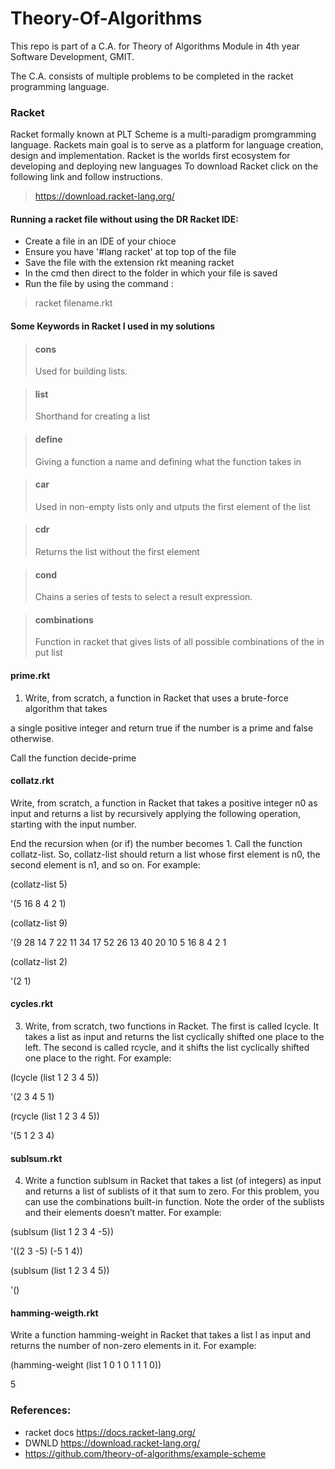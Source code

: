 # Theory-Of-Algorithms

This repo is part of a C.A. for Theory of Algorithms Module in 4th year Software Development, GMIT.

The C.A. consists of multiple problems to be completed in the racket programming language.

### Racket
Racket formally known at PLT Scheme is a multi-paradigm promgramming language.
Rackets main goal is to serve as a platform for language creation, design and implementation.
Racket is the worlds first ecosystem for developing and deploying new languages
To download Racket click on the following link and follow instructions.
> https://download.racket-lang.org/

#### Running a racket file without using the DR Racket IDE:
* Create a file in an IDE of your chioce
* Ensure you have '#lang racket' at top top of the file
* Save the file with the extension rkt meaning racket
* In the cmd then direct to the folder in which your file is saved
* Run the file by using the command :
> racket filename.rkt

#### Some Keywords in Racket I used in my solutions
> #### cons
> Used for building lists.

> #### list
> Shorthand for creating a list

> #### define
> Giving a function a name and defining what the function takes in 

> #### car
> Used in non-empty lists only and utputs the first element of the list

> #### cdr
> Returns the list without the first element

> #### cond
> Chains a series of tests to select a result expression.

> #### combinations
> Function in racket that gives lists of all possible combinations of the in put list

#### prime.rkt
1. Write, from scratch, a function in Racket that uses a brute-force algorithm that takes

a single positive integer and return true if the number is a prime and false otherwise.

Call the function decide-prime

#### collatz.rkt
Write, from scratch, a function in Racket that takes a positive integer n0 
as input and returns a list by recursively applying the following operation, 
starting with the input number.

End the recursion when (or if) the number becomes 1. Call the function collatz-list.
So, collatz-list should return a list whose first element is n0, 
the second element is n1, and so on. For example:

 (collatz-list 5)
 
'(5 16 8 4 2 1)

 (collatz-list 9)
 
'(9 28 14 7 22 11 34 17 52 26 13 40 20 10 5 16 8 4 2 1

 (collatz-list 2)
 
'(2 1)


#### cycles.rkt
3. Write, from scratch, two functions in Racket. The first is called lcycle. 
It takes a list as input and returns the list cyclically shifted one place to the left. 
The second is called rcycle, and it shifts the list cyclically shifted one place to the right.
For example:

 (lcycle (list 1 2 3 4 5))
 
'(2 3 4 5 1)

(rcycle (list 1 2 3 4 5))

'(5 1 2 3 4)

#### sublsum.rkt
4. Write a function sublsum in Racket that takes a list (of integers) as input and returns
a list of sublists of it that sum to zero. For this problem, 
you can use the combinations built-in function. Note the order of 
the sublists and their elements doesn’t matter. For example:

 (sublsum (list 1 2 3 4 -5))
 
'((2 3 -5) (-5 1 4))

 (sublsum (list 1 2 3 4 5))
 
'()

#### hamming-weigth.rkt
Write a function hamming-weight in Racket that takes a list l as input and returns
the number of non-zero elements in it. For example:

(hamming-weight (list 1 0 1 0 1 1 1 0))

5





### References:
* racket docs https://docs.racket-lang.org/
* DWNLD https://download.racket-lang.org/
* https://github.com/theory-of-algorithms/example-scheme




